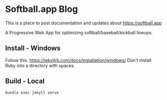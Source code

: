 # Softball.app Blog

This is a place to post documentation and updates about https://softball.app

A Progressive Web App for optimizing softball/baseball/kickball lineups.

## Install - Windows

Follow this. https://jekyllrb.com/docs/installation/windows/
Don't install Ruby into a directory with spaces.

## Build - Local

`bundle exec jekyll serve`
